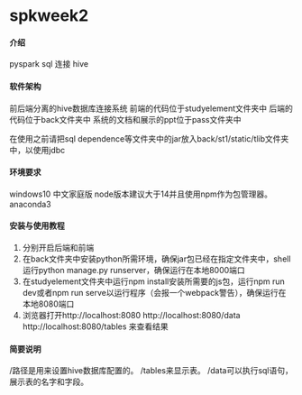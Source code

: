 # spkweek2

#### 介绍
pyspark sql 连接 hive

#### 软件架构
前后端分离的hive数据库连接系统
前端的代码位于studyelement文件夹中
后端的代码位于back文件夹中
系统的文档和展示的ppt位于pass文件夹中

在使用之前请把sql dependence等文件夹中的jar放入back/st1/static/tlib文件夹中，以使用jdbc

#### 环境要求
windows10 中文家庭版
node版本建议大于14并且使用npm作为包管理器。
anaconda3

#### 安装与使用教程

1.  分别开启后端和前端
2.  在back文件夹中安装python所需环境，确保jar包已经在指定文件夹中，shell运行python manage.py runserver，确保运行在本地8000端口
3.  在studyelement文件夹中运行npm install安装所需要的js包，运行npm run dev或者npm run serve以运行程序（会报一个webpack警告），确保运行在本地8080端口
4.  浏览器打开http://localhost:8080   http://localhost:8080/data  http://localhost:8080/tables 来查看结果 

#### 简要说明
/路径是用来设置hive数据库配置的。
/tables来显示表。
/data可以执行sql语句，展示表的名字和字段。

